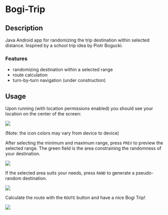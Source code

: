 # Bogi-Trip

## Description
Java Android app for randomizing the trip destination within selected distance. Inspired by a school trip idea by Piotr Bogucki.

### Features
- randomizing destination within a selected range
- route calculation
- turn-by-turn navigation (under construction)

## Usage
Upon running (with location permissions enabled) you should see your location on the center of the screen:

![](https://media.discordapp.net/attachments/420283310833664002/937680498254303262/bogi_init.png)

(Note: the icon colors may vary from device to device)


After selecting the minimum and maximum range, press `PREV` to preview the selected range. The green field is the area constraining the randomness of your destination.

![](https://media.discordapp.net/attachments/420283310833664002/937680498640158740/bogi_prev.png)


If the selected area suits your needs, press `RAND` to generate a pseudo-random destination.

![](https://media.discordapp.net/attachments/420283310833664002/937680498933764096/bogi_rand.png)


Calculate the route with the `ROUTE` button and have a nice Bogi Trip!

![](https://media.discordapp.net/attachments/420283310833664002/937680499193815060/bogi_route.png)
